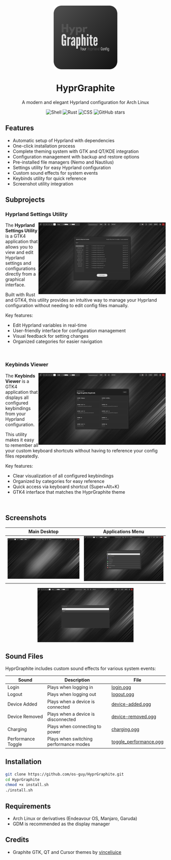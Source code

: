 <p align="center">
  <img src="res/logo/hyprgraphite.png" alt="HyprGraphite Logo" width="200">
</p>

<h1 align="center">HyprGraphite</h1>

<p align="center">
  A modern and elegant Hyprland configuration for Arch Linux
</p>

<p align="center">
  <img src="https://img.shields.io/badge/Shell-75.0%25-3C4148?style=for-the-badge&logo=gnu-bash&logoColor=white" alt="Shell">
  <img src="https://img.shields.io/badge/Rust-17.8%25-000000?style=for-the-badge&logo=rust&logoColor=white" alt="Rust">
  <img src="https://img.shields.io/badge/CSS-6.2%25-1572B6?style=for-the-badge&logo=css3&logoColor=white" alt="CSS">
  <img src="https://img.shields.io/github/stars/os-guy/HyprGraphite?style=for-the-badge&color=gold" alt="GitHub stars">
</p>

## Features

- Automatic setup of Hyprland with dependencies
- One-click installation process
- Complete theming system with GTK and QT/KDE integration
- Configuration management with backup and restore options
- Pre-installed file managers (Nemo and Nautilus)
- Settings utility for easy Hyprland configuration
- Custom sound effects for system events
- Keybinds utility for quick reference
- Screenshot utility integration

## Subprojects

### Hyprland Settings Utility

<img src="res/images/hyprland-settings.png" alt="Hyprland Settings" align="right" width="400px">

The **Hyprland Settings Utility** is a GTK4 application that allows you to view and edit Hyprland settings and configurations directly from a graphical interface.

Built with Rust and GTK4, this utility provides an intuitive way to manage your Hyprland configuration without needing to edit config files manually.

Key features:
- Edit Hyprland variables in real-time
- User-friendly interface for configuration management
- Visual feedback for setting changes
- Organized categories for easier navigation

<br clear="right"/>

### Keybinds Viewer

<img src="res/images/hyprgraphite-keybinds.png" alt="Keybinds Viewer" align="right" width="400px">

The **Keybinds Viewer** is a GTK4 application that displays all configured keybindings from your Hyprland configuration.

This utility makes it easy to remember all your custom keyboard shortcuts without having to reference your config files repeatedly.

Key features:
- Clear visualization of all configured keybindings
- Organized by categories for easy reference
- Quick access via keyboard shortcut (Super+Alt+K)
- GTK4 interface that matches the HyprGraphite theme

<br clear="right"/>

## Screenshots

| Main Desktop | Applications Menu |
|:------------:|:-----------------:|
| ![Main Desktop](res/images/main.png) | ![Apps Menu](res/images/apps-menu.png) |

<p align="center">
  <img src="res/images/screenshot-utility.png" alt="Screenshot Utility" width="60%">
</p>

## Sound Files

HyprGraphite includes custom sound effects for various system events:

| Sound | Description | File |
|-------|-------------|------|
| Login | Plays when logging in | [login.ogg](res/sounds/login.ogg) |
| Logout | Plays when logging out | [logout.ogg](res/sounds/logout.ogg) |
| Device Added | Plays when a device is connected | [device-added.ogg](res/sounds/device-added.ogg) |
| Device Removed | Plays when a device is disconnected | [device-removed.ogg](res/sounds/device-removed.ogg) |
| Charging | Plays when connecting to power | [charging.ogg](res/sounds/charging.ogg) |
| Performance Toggle | Plays when switching performance modes | [toggle_performance.ogg](res/sounds/toggle_performance.ogg) |

## Installation

```bash
git clone https://github.com/os-guy/HyprGraphite.git
cd HyprGraphite
chmod +x install.sh
./install.sh
```

## Requirements

- Arch Linux or derivatives (Endeavour OS, Manjaro, Garuda)
- GDM is recommended as the display manager

## Credits

- Graphite GTK, QT and Cursor themes by [vinceliuice](https://github.com/vinceliuice)
